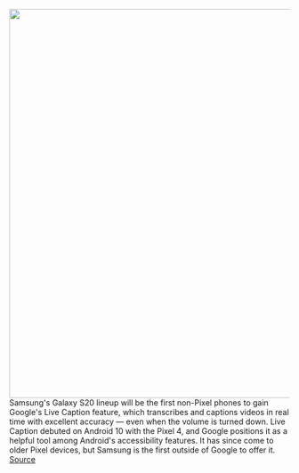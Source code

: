 <img src='https://cdn.vox-cdn.com/thumbor/G3FfAYmGDrRCujNSkSTWQCdaiFA=/0x0:2040x1360/1200x800/filters:focal(1053x509:1379x835)/cdn.vox-cdn.com/uploads/chorus_image/image/66296802/vpavic_200206_3899_still_0001.0.jpg' width='700px' /><br/>
Samsung's Galaxy S20 lineup will be the first non-Pixel phones to gain Google's Live Caption feature, which transcribes and captions videos in real time with excellent accuracy — even when the volume is turned down. Live Caption debuted on Android 10 with the Pixel 4, and Google positions it as a helpful tool among Android's accessibility features. It has since come to older Pixel devices, but Samsung is the first outside of Google to offer it.
<a href='https://www.theverge.com/2020/2/11/21133758/samsung-galaxy-s20-google-live-caption-feature-duo'> Source <a/>